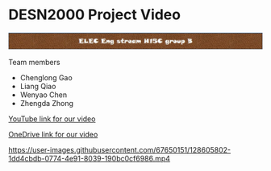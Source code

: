 # DESN2000 Project Video

<!-- ### ELEC Eng stream H15C groupB -->
![group](https://github.com/wenyaoc/DESN2000_project/blob/main/repo%20image/group.JPG)

Team members
  * Chenglong Gao
  * Liang Qiao
  * Wenyao Chen
  * Zhengda Zhong

[YouTube link for our video](https://youtu.be/VohKH2F6T-0)

[OneDrive link for our video](https://unsw-my.sharepoint.com/:v:/g/personal/z5253448_ad_unsw_edu_au/Ea0WzxS05qdMgqt50zMume0B3EhJ_PAFqfFEtAY_m5ZX0Q?e=fGtDb2)

https://user-images.githubusercontent.com/67650151/128605802-1dd4cbdb-0774-4e91-8039-190bc0cf6986.mp4

